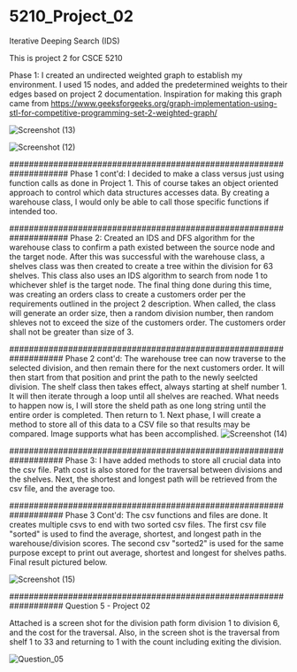 # 5210_Project_02
Iterative Deeping Search (IDS)

This is project 2 for CSCE 5210

Phase 1: 
I created an undirected weighted graph to establish my environment. I used 15 nodes, and 
added the predetermined weights to their edges based on project 2 documentation. Inspiration for
making this graph came from https://www.geeksforgeeks.org/graph-implementation-using-stl-for-competitive-programming-set-2-weighted-graph/

![Screenshot (13)](https://user-images.githubusercontent.com/56514179/135544796-06c6b126-7fba-4270-a7d7-ec216463e6d5.png)

![Screenshot (12)](https://user-images.githubusercontent.com/56514179/135544822-b89870de-88bd-442f-bfe0-3e3e88a34f0b.png)

####################################################################
Phase 1 cont'd: 
I decided to make a class versus just using function calls as done in Project 1. This of course
takes an object oriented approach to control which data structures accesses data. By creating a 
warehouse class, I would only be able to call those specific functions if intended too.

####################################################################
Phase 2:
Created an IDS and DFS algorithm for the warehouse class to confirm a path existed between the 
source node and the target node. After this was successful with the warehouse class, a shelves 
class was then created to create a tree within the division for 63 shelves. This class also uses
an IDS algorithm to search from node 1 to whichever shlef is the target node. The final thing done
during this time, was creating an orders class to create a customers order per the requirements
outlined in the project 2 description. When called, the class will generate an order size, then 
a random division number, then random shleves not to exceed the size of the customers order. The
customers order shall not be greater than size of 3.

###################################################################
Phase 2 cont'd:
The warehouse tree can now traverse to the selected division, and then remain there for the next customers order.
It will then start from that position and print the path to the newly seelcted division. The shelf class then takes effect,
always starting at shelf number 1. It will then iterate through a loop until all shelves are reached. What needs to happen
now is, I will store the sheld path as one long string until the entire order is completed. Then return to 1.
Next phase, I will create a method to store all of this data to a CSV file so that results may be compared. Image supports
what has been accomplished.
![Screenshot (14)](https://user-images.githubusercontent.com/56514179/136617378-c46b9505-7a1d-4458-ab71-a7f3b5cca83c.png)

###################################################################
Phase 3:
I have added methods to store all crucial data into the csv file. Path cost is also stored for the traversal between divisions
and the shelves. Next, the shortest and longest path will be retrieved from the csv file, and the average too.

###################################################################
Phase 3  Cont'd:
The csv functions and files are done. It creates multiple csvs to end with two sorted csv files. The first csv file "sorted"
is used to find the average, shortest, and longest path in the warehouse/division scores. The second csv "sorted2" is used
for the same purpose except to print out average, shortest and longest for shelves paths. Final result pictured below.

![Screenshot (15)](https://user-images.githubusercontent.com/56514179/137240655-33a1ff95-ab7d-4bdf-a65b-a30990be8fee.png)

###################################################################
Question 5 - Project 02

Attached is a screen shot for the division path form division 1 to 
division 6, and the cost for the traversal. Also, in the screen shot
is the traversal from shelf 1 to 33 and returning to 1 with the count 
including exiting the division.

![Question_05](https://user-images.githubusercontent.com/56514179/137604638-60c3241e-688c-416e-a667-512579a57a04.png)
